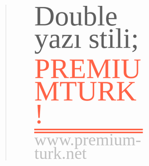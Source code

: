 <blockquote>Double yazı stili; <em>PremiumTurk!</em><small>www.premium-turk.net</small>
</blockquote>
<style class='pt-pen-css'>
/*************************
* Yapımcı: Cesur
* Yapım Tarihi: 2017-06-27 16:00:05
* Link: https://www.premium-turk.net/79-double-stil-yazi-bicimi.html
* Lisans: PremiumTurk Licanced
* Kopyalanan adresi paylaşmamak emek hırsızlığı ve yasal bir suçtur !
**************************/
@import url('https://fonts.googleapis.com/css?family=Monoton|Rokkitt');
body{
  padding: 120px 0px;
  overflow: hidden;
}
blockquote {
 font-size: 8vw;
 font-family: "Rokkitt";
 line-height: .8;
 
 text-align: center;
}
em {
 font-family: "Monoton";
 text-transform: uppercase;
 font-style: normal;
 display: block;
 
 font-size: 10vw;
 color:tomato;
 border-bottom:1.3vw double tomato;
 padding-bottom: 10px;
 margin-top: 20px;
}
small{
 font-size: 60%;
 color:silver;
}
</style>
